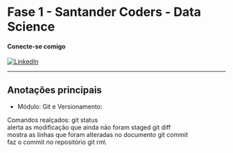# Fase 1 - Santander Coders - Data Science

#### Conecte-se comigo

[![LinkedIn](https://img.shields.io/badge/LinkedIn-000?style=for-the-badge&logo=linkedin&logoColor=0E76A8)](https://www.linkedin.com/in/cfrancofrancisco/)

---

## Anotações principais

- Módulo: Git e Versionamento:

Comandos realçados:
git status\
alerta as modificação que ainda não foram staged
git diff\
mostra as linhas que foram alteradas no documento
git commit\
faz o commit no repositório
git rm\

